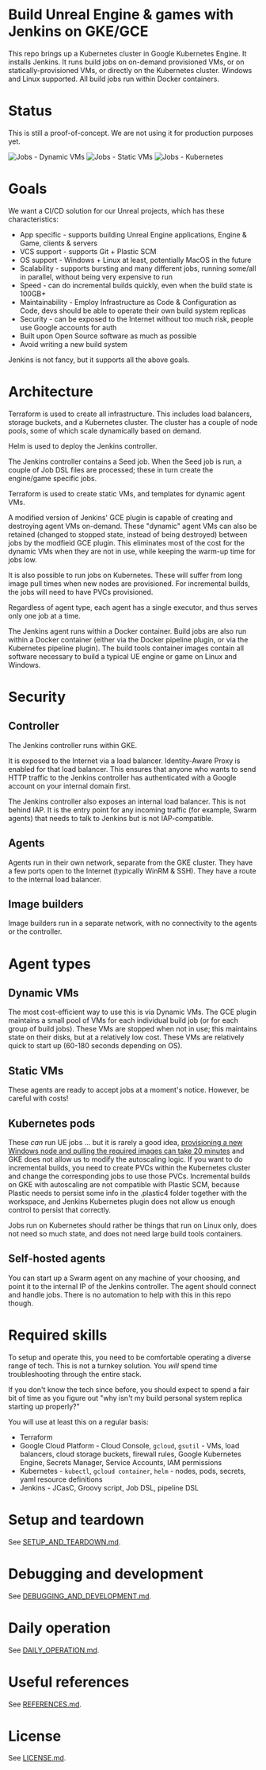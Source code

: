 # Build Unreal Engine & games with Jenkins on GKE/GCE

This repo brings up a Kubernetes cluster in Google Kubernetes Engine. It installs Jenkins. It runs build jobs on on-demand provisioned VMs, or on statically-provisioned VMs, or directly on the Kubernetes cluster. Windows and Linux supported. All build jobs run within Docker containers.

# Status

This is still a proof-of-concept. We are not using it for production purposes yet.

![Jobs - Dynamic VMs](Jobs-DynamicVMs.png)
![Jobs - Static VMs](Jobs-StaticVMs.png)
![Jobs - Kubernetes](Jobs-Kubernetes.png)

# Goals

We want a CI/CD solution for our Unreal projects, which has these characteristics:
* App specific - supports building Unreal Engine applications, Engine & Game, clients & servers
* VCS support - supports Git + Plastic SCM
* OS support - Windows + Linux at least, potentially MacOS in the future
* Scalability - supports bursting and many different jobs, running some/all in parallel, without being very expensive to run
* Speed - can do incremental builds quickly, even when the build state is 100GB+
* Maintainability - Employ Infrastructure as Code & Configuration as Code, devs should be able to operate their own build system replicas
* Security - can be exposed to the Internet without too much risk, people use Google accounts for auth
* Built upon Open Source software as much as possible
* Avoid writing a new build system

Jenkins is not fancy, but it supports all the above goals.

# Architecture

Terraform is used to create all infrastructure. This includes load balancers, storage buckets, and a Kubernetes cluster. The cluster has a couple of node pools, some of which scale dynamically based on demand.

Helm is used to deploy the Jenkins controller.

The Jenkins controller contains a Seed job. When the Seed job is run, a couple of Job DSL files are processed; these in turn create the engine/game specific jobs.

Terraform is used to create static VMs, and templates for dynamic agent VMs.

A modified version of Jenkins' GCE plugin is capable of creating and destroying agent VMs on-demand. These "dynamic" agent VMs can also be retained (changed to stopped state, instead of being destroyed) between jobs by the modfieid GCE plugin. This eliminates most of the cost for the dynamic VMs when they are not in use, while keeping the warm-up time for jobs low.

It is also possible to run jobs on Kubernetes. These will suffer from long image pull times when new nodes are provisioned. For incremental builds, the jobs will need to have PVCs provisioned.

Regardless of agent type, each agent has a single executor, and thus serves only one job at a time.

The Jenkins agent runs within a Docker container. Build jobs are also run within a Docker container (either via the Docker pipeline plugin, or via the Kubernetes pipeline plugin). The build tools container images contain all software necessary to build a typical UE engine or game on Linux and Windows.

# Security

## Controller

The Jenkins controller runs within GKE.

It is exposed to the Internet via a load balancer.
Identity-Aware Proxy is enabled for that load balancer. This ensures that anyone who wants to send HTTP traffic to the Jenkins controller has authenticated with a Google account on your internal domain first.

The Jenkins controller also exposes an internal load balancer. This is not behind IAP. It is the entry point for any incoming traffic (for example, Swarm agents) that needs to talk to Jenkins but is not IAP-compatible.

## Agents

Agents run in their own network, separate from the GKE cluster. They have a few ports open to the Internet (typically WinRM & SSH). They have a route to the internal load balancer.

## Image builders

Image builders run in a separate network, with no connectivity to the agents or the controller.

# Agent types

## Dynamic VMs

The most cost-efficient way to use this is via Dynamic VMs. The GCE plugin maintains a small pool of VMs for each individual build job (or for each group of build jobs). These VMs are stopped when not in use; this maintains state on their disks, but at a relatively low cost. These VMs are relatively quick to start up (60-180 seconds depending on OS).

## Static VMs

These agents are ready to accept jobs at a moment's notice. However, be careful with costs!

## Kubernetes pods

These _can_ run UE jobs ... but it is rarely a good idea, [provisioning a new Windows node and pulling the required images can take 20 minutes](https://github.com/falldamagestudio/UE-Jenkins-BuildSystem/issues/20) and GKE does not allow us to modify the autoscaling logic. If you want to do incremental builds, you need to create PVCs within the Kubernetes cluster and change the corresponding jobs to use those PVCs. Incremental builds on GKE with autoscaling are not compatible with Plastic SCM, because Plastic needs to persist some info in the .plastic4 folder together with the workspace, and Jenkins Kubernetes plugin does not allow us enough control to persist that correctly.

Jobs run on Kubernetes should rather be things that run on Linux only, does not need so much state, and does not need large build tools containers.

## Self-hosted agents

You can start up a Swarm agent on any machine of your choosing, and point it to the internal IP of the Jenkins controller. The agent should connect and handle jobs. There is no automation to help with this in this repo though.

# Required skills

To setup and operate this, you need to be comfortable operating a diverse range of tech. This is not a turnkey solution. You _will_ spend time troubleshooting through the entire stack.

If you don't know the tech since before, you should expect to spend a fair bit of time as you figure out "why isn't my build personal system replica starting up properly?"

You will use at least this on a regular basis:
* Terraform
* Google Cloud Platform - Cloud Console, `gcloud`, `gsutil` - VMs, load balancers, cloud storage buckets, firewall rules, Google Kubernetes Engine, Secrets Manager, Service Accounts, IAM permissions
* Kubernetes - `kubectl`, `gcloud container`, `helm` - nodes, pods, secrets, yaml resource definitions
* Jenkins - JCasC, Groovy script, Job DSL, pipeline DSL

# Setup and teardown

See [SETUP_AND_TEARDOWN.md](SETUP_AND_TEARDOWN.md).

# Debugging and development

See [DEBUGGING_AND_DEVELOPMENT.md](DEBUGGING_AND_DEVELOPMENT.md).

# Daily operation

See [DAILY_OPERATION.md](DAILY_OPERATION.md).

# Useful references

See [REFERENCES.md](REFERENCES.md).

# License

See [LICENSE.md](LICENSE.md).
